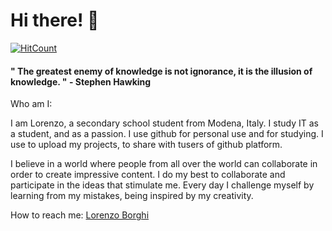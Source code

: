 # Hi there! 👋

  [![HitCount](https://hits.dwyl.com/LolloBorghi/temperatures.svg?style=flat-square)](http://hits.dwyl.com/LolloBorghi/temperatures)

#### " The greatest enemy of knowledge is not ignorance, it is the illusion of knowledge. " - Stephen Hawking 

Who am I:

I am Lorenzo, a secondary school student from Modena, Italy. I study IT as a student, and as a passion. I use github for personal use and for studying.
I use to upload my projects, to share with tusers of github platform.

I believe in a world where people from all over the world can collaborate in order to create impressive content. I do my best to collaborate and participate in the ideas that stimulate me. Every day I challenge myself by learning from my mistakes, being inspired by my creativity.

How to reach me: [Lorenzo Borghi](mailto:info.borghilorenzo@gmail.com?subject=[GitHub]%20Source%20Han%20Sans)

<!---
LolloBorghi/LolloBorghi is a ✨ special ✨ repository because its `README.md` (this file) appears on your GitHub profile.
You can click the Preview link to take a look at your changes.
--->
